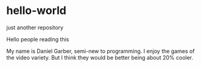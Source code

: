 # hello-world
just another repository

Hello people reading this

My name is Daniel Garber, semi-new to programming. I enjoy the games of the video variety.
But I think they would  be better being about 20% cooler.
